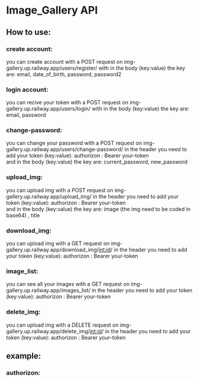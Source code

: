 # Image_Gallery API
## How to use:
### create account:
  you can create account with a POST request on img-gallery.up.railway.app/users/register/ 
  with in the body (key:value) the key are:  email, date_of_birth, password, password2 

### login account:
  you can recive your token with a POST request on img-gallery.up.railway.app/users/login/
  with in the body (key:value) the key are:  email, password

### change-password: 
  you can change your password with a POST request on img-gallery.up.railway.app/users/change-password/
  in the header you need to add your token (key:value): authorizon : Bearer    your-token  
  and in the body (key:value) the key are: current_password, new_password 

### upload_img: 
   you can upload img with a POST request on img-gallery.up.railway.app/upload_img/
   in the header you need to add your token (key:value): authorizon : Bearer    your-token  
   and in the body (key:value) the key are: image (the img need to be coded in base64) , title

### download_img: 
   you can upload img with a GET request on img-gallery.up.railway.app/download_img/<int:id>/
   in the header you need to add your token (key:value): authorizon : Bearer    your-token  
  
### image_list: 
  you can see all your images with a GET request on img-gallery.up.railway.app/images_list/
  in the header you need to add your token (key:value): authorizon : Bearer    your-token

### delete_img:
   you can upload img with a DELETE request on img-gallery.up.railway.app/delete_img/<int:id>/
   in the header you need to add your token (key:value): authorizon : Bearer    your-token
   

## example:
### authorizon:
